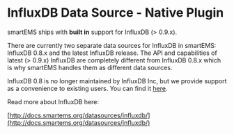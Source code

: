 # InfluxDB Data Source -  Native Plugin

smartEMS ships with **built in** support for InfluxDB (> 0.9.x).

There are currently two separate data sources for InfluxDB in smartEMS: InfluxDB 0.8.x and the latest InfluxDB release. The API and capabilities of latest (> 0.9.x) InfluxDB are completely different from InfluxDB 0.8.x which is why smartEMS handles them as different data sources.

InfluxDB 0.8 is no longer maintained by InfluxDB Inc, but we provide support as a convenience to existing users. You can find it [here](https://smartems.com/plugins/smartems-influxdb-08-datasource).

Read more about InfluxDB here:

[http://docs.smartems.org/datasources/influxdb/](http://docs.smartems.org/datasources/influxdb/)
